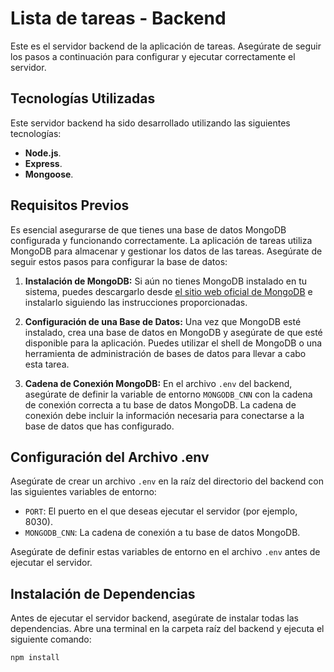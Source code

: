 # 
# Lista de tareas - Backend

Este es el servidor backend de la aplicación de tareas. Asegúrate de seguir los pasos a continuación para configurar y ejecutar correctamente el servidor.

## Tecnologías Utilizadas

Este servidor backend ha sido desarrollado utilizando las siguientes tecnologías:

- **Node.js**.
- **Express**.
- **Mongoose**.

## Requisitos Previos

Es esencial asegurarse de que tienes una base de datos MongoDB configurada y funcionando correctamente. La aplicación de tareas utiliza MongoDB para almacenar y gestionar los datos de las tareas. Asegúrate de seguir estos pasos para configurar la base de datos:

1. **Instalación de MongoDB:** Si aún no tienes MongoDB instalado en tu sistema, puedes descargarlo desde [el sitio web oficial de MongoDB](https://www.mongodb.com/try/download/community) e instalarlo siguiendo las instrucciones proporcionadas.

2. **Configuración de una Base de Datos:** Una vez que MongoDB esté instalado, crea una base de datos en MongoDB y asegúrate de que esté disponible para la aplicación. Puedes utilizar el shell de MongoDB o una herramienta de administración de bases de datos para llevar a cabo esta tarea.

3. **Cadena de Conexión MongoDB:** En el archivo `.env` del backend, asegúrate de definir la variable de entorno `MONGODB_CNN` con la cadena de conexión correcta a tu base de datos MongoDB. La cadena de conexión debe incluir la información necesaria para conectarse a la base de datos que has configurado.

## Configuración del Archivo .env

Asegúrate de crear un archivo `.env` en la raíz del directorio del backend con las siguientes variables de entorno:

- `PORT`: El puerto en el que deseas ejecutar el servidor (por ejemplo, 8030).
- `MONGODB_CNN`: La cadena de conexión a tu base de datos MongoDB.

Asegúrate de definir estas variables de entorno en el archivo `.env` antes de ejecutar el servidor.

## Instalación de Dependencias

Antes de ejecutar el servidor backend, asegúrate de instalar todas las dependencias. Abre una terminal en la carpeta raíz del backend y ejecuta el siguiente comando:

```bash
npm install
